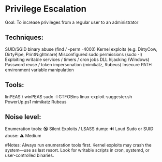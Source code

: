 # Privilege Escalation
Goal: To increase privileges from a regular user to an administrator

## Techniques:
SUID/SGID binary abuse (find / -perm -4000)
Kernel exploits (e.g. DirtyCow, DirtyPipe, PrintNightmare)
Misconfigured sudo permissions (sudo -l)
Exploiting writable services / timers / cron jobs
DLL hijacking (Windows)
Password reuse / token impersonation (mimikatz, Rubeus)
Insecure PATH environment variable manipulation

## Tools:
linPEAS / winPEAS
sudo -l
GTFOBins
linux-exploit-suggester.sh
PowerUp.ps1
mimikatz
Rubeus

## Noise level:
Enumeration tools: 🔇 Silent
Exploits / LSASS dump: 🔊 Loud
Sudo or SUID abuse: ⚠️ Medium

#Notes:
Always run enumeration tools first.
Kernel exploits may crash the system—use as last resort.
Look for writable scripts in cron, systemd, or user-controlled binaries.
